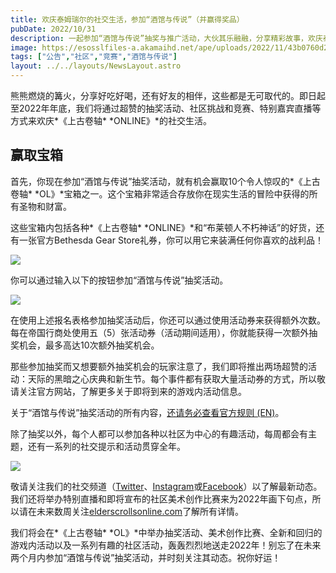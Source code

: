 ```yaml
---
title: 欢庆泰姆瑞尔的社交生活，参加“酒馆与传说”（并赢得奖品）
pubDate: 2022/10/31
description: 一起参加“酒馆与传说”抽奖与推广活动，大伙其乐融融，分享精彩故事，欢庆泰姆瑞尔的社交生活！
image: https://esosslfiles-a.akamaihd.net/ape/uploads/2022/11/43b0760d2fa4c90b33f89aa0fa1eb06d.jpg
tags: ["公告","社区","竞赛","酒馆与传说"]
layout: ../../layouts/NewsLayout.astro
---
```


熊熊燃烧的篝火，分享好吃好喝，还有好友的相伴，这些都是无可取代的。即日起至2022年年底，我们将通过超赞的抽奖活动、社区挑战和竞赛、特别嘉宾直播等方式来欢庆*《上古卷轴* *ONLINE》*的社交生活。

## 赢取宝箱

首先，你现在参加“酒馆与传说”抽奖活动，就有机会赢取10个令人惊叹的*《上古卷轴* *OL》*宝箱之一。这个宝箱非常适合存放你在现实生活的冒险中获得的所有圣物和财富。

这些宝箱内包括各种*《上古卷轴* *ONLINE》*和“布莱顿人不朽神话”的好货，还有一张官方Bethesda Gear Store礼券，你可以用它来装满任何你喜欢的战利品！

![](https://esosslfiles-a.akamaihd.net/ape/uploads/2022/10/d5d8cdbecdc2a43ab95c7beb1864cc67.jpg)

你可以通过输入以下的按钮参加“酒馆与传说”抽奖活动。

![](null)

在使用上述报名表格参加抽奖活动后，你还可以通过使用活动券来获得额外次数。每在帝国行商处使用五（5）张活动券（活动期间适用），你就能获得一次额外抽奖机会，最多高达10次额外抽奖机会。

那些参加抽奖而又想要额外抽奖机会的玩家注意了，我们即将推出两场超赞的活动：天际的黑暗之心庆典和新生节。每个事件都有获取大量活动券的方式，所以敬请关注官方网站，了解更多关于即将到来的游戏内活动信息。

关于“酒馆与传说”抽奖活动的所有内容，[还请务必查看官方规则 (EN)](https://woobox.com/d3a52j/rules)。

除了抽奖以外，每个人都可以参加各种以社区为中心的有趣活动，每周都会有主题，还有一系列的社交提示和活动贯穿全年。

![](https://esosslfiles-a.akamaihd.net/ape/uploads/2022/10/cecb7874aaa7e3c57f7640ef0a95d335.jpg)

敬请关注我们的社交频道（[Twitter](https://twitter.com/TESOnline)、[Instagram](https://www.instagram.com/elderscrollsonline/)或[Facebook](https://www.facebook.com/ElderScrollsOnline)）以了解最新动态。我们还将举办特别直播和即将宣布的社区美术创作比赛来为2022年画下句点，所以请在未来数周关注[elderscrollsonline.com](https://www.elderscrollsonline.com/)了解所有详情。

我们将会在*《上古卷轴* *OL》*中举办抽奖活动、美术创作比赛、全新和回归的游戏内活动以及一系列有趣的社区活动，轰轰烈烈地送走2022年！别忘了在未来两个月内参加“酒馆与传说”抽奖活动，并时刻关注其动态。祝你好运！
